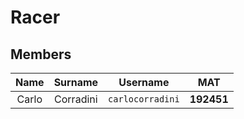 # Racer

## Members

|  Name   |  Surname  |     Username     |    MAT     |
| :-----: | :-------: | :--------------: | :--------: |
|  Carlo  | Corradini | `carlocorradini` | **192451** |
